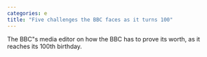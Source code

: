 ```yaml
---
categories: e
title: "Five challenges the BBC faces as it turns 100"
---
```

The BBC"s media editor on how the BBC has to prove its worth, as it reaches its 100th birthday.